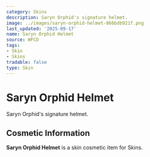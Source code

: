 ```yaml
---
category: Skins
description: Saryn Orphid's signature helmet.
image: ../images/saryn-orphid-helmet-866bdb921f.png
last_updated: '2025-09-17'
name: Saryn Orphid Helmet
source: WFCD
tags:
- Skin
- Skins
tradable: false
type: Skin
---
```


# Saryn Orphid Helmet

Saryn Orphid's signature helmet.

## Cosmetic Information

**Saryn Orphid Helmet** is a skin cosmetic item for Skins.

